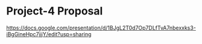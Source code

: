 # Project-4 Proposal

https://docs.google.com/presentation/d/1BJgL2T0d7Op7DLfTvA7nbexxks3-iBgGineHpc7jjjY/edit?usp=sharing